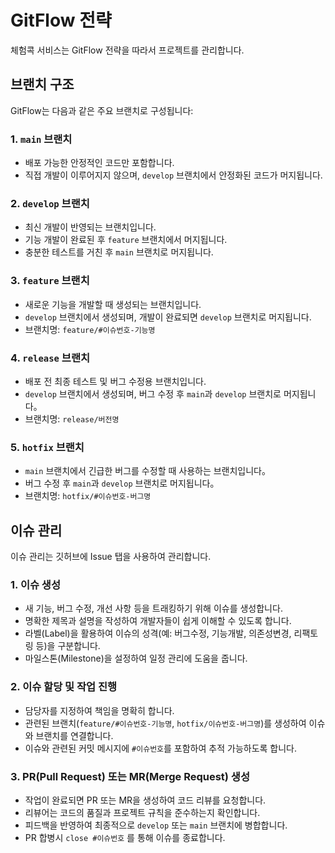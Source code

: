 # GitFlow 전략

체험콕 서비스는 GitFlow 전략을 따라서 프로젝트를 관리합니다.

## 브랜치 구조

GitFlow는 다음과 같은 주요 브랜치로 구성됩니다:

### 1. `main` 브랜치

- 배포 가능한 안정적인 코드만 포함합니다.
- 직접 개발이 이루어지지 않으며, `develop` 브랜치에서 안정화된 코드가 머지됩니다.

### 2. `develop` 브랜치

- 최신 개발이 반영되는 브랜치입니다.
- 기능 개발이 완료된 후 `feature` 브랜치에서 머지됩니다.
- 충분한 테스트를 거친 후 `main` 브랜치로 머지됩니다.

### 3. `feature` 브랜치

- 새로운 기능을 개발할 때 생성되는 브랜치입니다.
- `develop` 브랜치에서 생성되며, 개발이 완료되면 `develop` 브랜치로 머지됩니다.
- 브랜치명: `feature/#이슈번호-기능명`

### 4. `release` 브랜치

- 배포 전 최종 테스트 및 버그 수정용 브랜치입니다.
- `develop` 브랜치에서 생성되며, 버그 수정 후 `main`과 `develop` 브랜치로 머지됩니다。
- 브랜치명: `release/버전명`

### 5. `hotfix` 브랜치

- `main` 브랜치에서 긴급한 버그를 수정할 때 사용하는 브랜치입니다。
- 버그 수정 후 `main`과 `develop` 브랜치로 머지됩니다。
- 브랜치명: `hotfix/#이슈번호-버그명`

## 이슈 관리

이슈 관리는 깃허브에 Issue 탭을 사용하여 관리합니다.

### 1. 이슈 생성

- 새 기능, 버그 수정, 개선 사항 등을 트래킹하기 위해 이슈를 생성합니다.
- 명확한 제목과 설명을 작성하여 개발자들이 쉽게 이해할 수 있도록 합니다.
- 라벨(Label)을 활용하여 이슈의 성격(예: 버그수정, 기능개발, 의존성변경, 리팩토링 등)을 구분합니다.
- 마일스톤(Milestone)을 설정하여 일정 관리에 도움을 줍니다.

### 2. 이슈 할당 및 작업 진행

- 담당자를 지정하여 책임을 명확히 합니다.
- 관련된 브랜치(`feature/#이슈번호-기능명`, `hotfix/이슈번호-버그명`)를 생성하여 이슈와 브랜치를 연결합니다.
- 이슈와 관련된 커밋 메시지에 `#이슈번호`를 포함하여 추적 가능하도록 합니다.

### 3. PR(Pull Request) 또는 MR(Merge Request) 생성

- 작업이 완료되면 PR 또는 MR을 생성하여 코드 리뷰를 요청합니다.
- 리뷰어는 코드의 품질과 프로젝트 규칙을 준수하는지 확인합니다.
- 피드백을 반영하여 최종적으로 `develop` 또는 `main` 브랜치에 병합합니다.
- PR 합병시 `close #이슈번호` 를 통해 이슈를 종료합니다.
